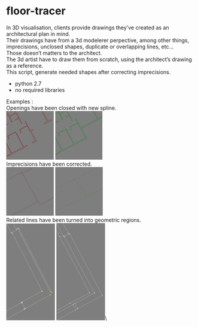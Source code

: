 # floor-tracer

In 3D visualisation, clients provide drawings they’ve created as an architectural plan in mind.\
Their drawings have from a 3d modelerer perpective, among other things, imprecisions, unclosed shapes, duplicate or overlapping lines, etc...\
Those doesn’t matters to the architect.\
The 3d artist have to draw them from scratch, using the architect’s drawing as a reference.\
This script, generate needed shapes after correcting imprecisions.
- python 2.7
- no required libraries

Examples :\
Openings have been closed with new spline.\
![](/assets/e11.jpg)
![](/assets/e12.jpg)\
Imprecisions have been corrected.\
![](/assets/e21.jpg)
![](/assets/e22.jpg)\
Related lines have been turned into geometric regions.\
![](/assets/e31.jpg)
![](/assets/e32.jpg)\
